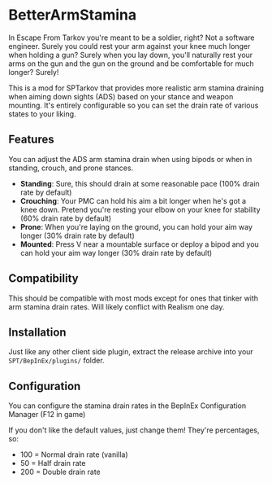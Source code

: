 
# BetterArmStamina

In Escape From Tarkov you're meant to be a soldier, right? Not a software engineer. Surely you could rest your arm against your knee much longer when holding a gun? Surely when you lay down, you'll naturally rest your arms on the gun and the gun on the ground and be comfortable for much longer? Surely!

This is a mod for SPTarkov that provides more realistic arm stamina draining when aiming down sights (ADS) based on your stance and weapon mounting. It's entirely configurable so you can set the drain rate of various states to your liking.

## Features

You can adjust the ADS arm stamina drain when using bipods or when in standing, crouch, and prone stances.

- **Standing**: Sure, this should drain at some reasonable pace (100% drain rate by default)
- **Crouching**: Your PMC can hold his aim a bit longer when he's got a knee down. Pretend you're resting your elbow on your knee for stability (60% drain rate by default)
- **Prone**: When you're laying on the ground, you can hold your aim way longer (30% drain rate by default)
- **Mounted**: Press V near a mountable surface or deploy a bipod and you can hold your aim way longer (30% drain rate by default)

## Compatibility

This should be compatible with most mods except for ones that tinker with arm stamina drain rates. Will likely conflict with Realism one day.

## Installation

Just like any other client side plugin, extract the release archive into your `SPT/BepInEx/plugins/` folder.

## Configuration

You can configure the stamina drain rates in the BepInEx Configuration Manager (F12 in game) 

If you don't like the default values, just change them! They're percentages, so:
- 100 = Normal drain rate (vanilla)
- 50 = Half drain rate
- 200 = Double drain rate
